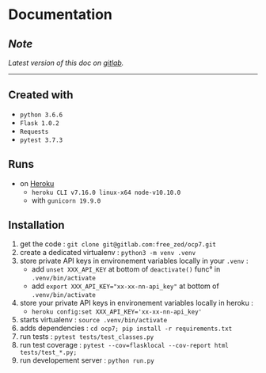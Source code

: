 Documentation
=============

## _Note_

_Latest version of this doc on [gitlab](https://gitlab.com/free_zed/ocp7/blob/master/documentation.md)._

---

## Created with

- `python 3.6.6`
- `Flask 1.0.2`
- `Requests`
- `pytest 3.7.3`

## Runs

- on [Heroku][heroku]
    - `heroku CLI v7.16.0 linux-x64 node-v10.10.0`
    - with `gunicorn 19.9.0`

## Installation

1. get the code : `git clone git@gitlab.com:free_zed/ocp7.git`
2. create a dedicated virtualenv : `python3 -m venv .venv`
3. store private API keys in environement variables locally in your `.venv` :
    - add `unset XXX_API_KEY` at bottom of `deactivate()` func° in  `.venv/bin/activate`
    - add `export XXX_API_KEY="xx-xx-nn-api_key"` at bottom of `.venv/bin/activate`
4. store your private API keys in environement variables locally in  heroku :
    - `heroku config:set XXX_API_KEY='xx-xx-nn-api_key'`
5. starts virtualenv  : `source .venv/bin/activate`
6. adds dependencies : `cd ocp7; pip install -r requirements.txt`
7. run tests : `pytest tests/test_classes.py`
8. run test coverage : `pytest --cov=flasklocal --cov-report html tests/test_*.py;`
9. run developement server : `python run.py`

[heroku]: https://heroku.com
